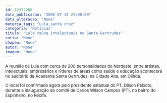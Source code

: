 ```yaml
---
id: 12372288
data_publicacao: "2006-07-18 21:00:00"
data_alteracao: "None"
materia_tags: "Lula,santa cruz"
categoria: "Notícias"
titulo: "Lula reúne intelectuais no Santa Gertrudes"
sutia: "None"
chapeu: "None"
autor: "None"
imagem: "None"
---
```

<p><FONT size=2></p>
<p><P>A reunião de Lula com cerca de 200 personalidades do Nordeste, entre artistas, intelectuais, empresários e l?deres de áreas como saúde e educação acontecerá no auditório da Academia Santa Gertrudes, na Cidade Alta, em Olinda. </P></p>
<p><P>O local foi confirmado agora pelo presidente estadual do PT, Dilson Peixoto, durante a inauguração do comitê de Carlos Wilson Campos (PT), no bairro do Espinheiro, no Recife.</P></FONT> </p>
